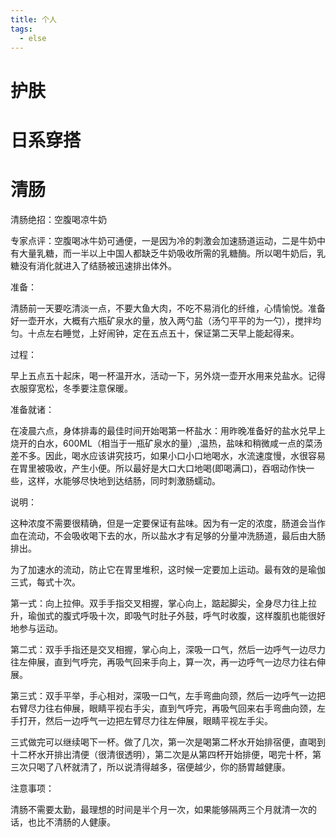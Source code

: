 ```yaml
---
title: 个人
tags:
  - else
---
```






# 护肤

# 日系穿搭

# 清肠

清肠绝招：空腹喝凉牛奶

专家点评：空腹喝冰牛奶可通便，一是因为冷的刺激会加速肠道运动，二是牛奶中有大量乳糖，而一半以上中国人都缺乏牛奶吸收所需的乳糖酶。所以喝牛奶后，乳糖没有消化就进入了结肠被迅速排出体外。



准备：

清肠前一天要吃清淡一点，不要大鱼大肉，不吃不易消化的纤维，心情愉悦。准备好一壶开水，大概有六瓶矿泉水的量，放入两勺盐（汤勺平平的为一勺），搅拌均匀。十点左右睡觉，上好闹钟，定在五点五十，保证第二天早上能起得来。

过程：

早上五点五十起床，喝一杯温开水，活动一下，另外烧一壶开水用来兑盐水。记得衣服穿宽松，冬季要注意保暖。

准备就诸：

在凌晨六点，身体排毒的最佳时间开始喝第一杯盐水：用昨晚准备好的盐水兑早上烧开的白水，600ML（相当于一瓶矿泉水的量）,温热，盐味和稍微咸一点的菜汤差不多。因此，喝水应该讲究技巧，如果小口小口地喝水，水流速度慢，水很容易在胃里被吸收，产生小便。所以最好是大口大口地喝(即喝满口)，吞咽动作快一些，这样，水能够尽快地到达结肠，同时刺激肠蠕动。

说明：

这种浓度不需要很精确，但是一定要保证有盐味。因为有一定的浓度，肠道会当作血在流动，不会吸收喝下去的水，所以盐水才有足够的分量冲洗肠道，最后由大肠排出。

为了加速水的流动，防止它在胃里堆积，这时候一定要加上运动。最有效的是瑜伽三式，每式十次。

第一式：向上拉伸。双手手指交叉相握，掌心向上，踮起脚尖，全身尽力往上拉升，瑜伽式的腹式呼吸十次，即吸气时肚子外鼓，呼气时收腹，这样腹肌也能很好地参与运动。

第二式：双手手指还是交叉相握，掌心向上，深吸一口气，然后一边呼气一边尽力往左伸展，直到气呼完，再吸气回来手向上，算一次，再一边呼气一边尽力往右伸展。

第三式：双手平举，手心相对，深吸一口气，左手弯曲向颈，然后一边呼气一边把右臂尽力往右伸展，眼睛平视右手尖，直到气呼完，再吸气回来右手弯曲向颈，左手打开，然后一边呼气一边把左臂尽力往左伸展，眼睛平视左手尖。

三式做完可以继续喝下一杯。做了几次，第一次是喝第二杯水开始排宿便，直喝到十二杯水开排出清便（很清很透明），第二次是从第四杯开始排便，喝完十杯，第三次只喝了八杯就清了，所以说清得越多，宿便越少，你的肠胃越健康。

注意事项：

清肠不需要太勤，最理想的时间是半个月一次，如果能够隔两三个月就清一次的话，也比不清肠的人健康。